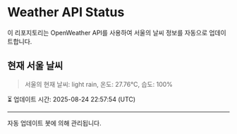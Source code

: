 
# Weather API Status

이 리포지토리는 OpenWeather API를 사용하여 서울의 날씨 정보를 자동으로 업데이트합니다.

## 현재 서울 날씨
> 서울의 현재 날씨: light rain, 온도: 27.76°C, 습도: 100%

⏳ 업데이트 시간: 2025-08-24 22:57:54 (UTC)

---
자동 업데이트 봇에 의해 관리됩니다.
